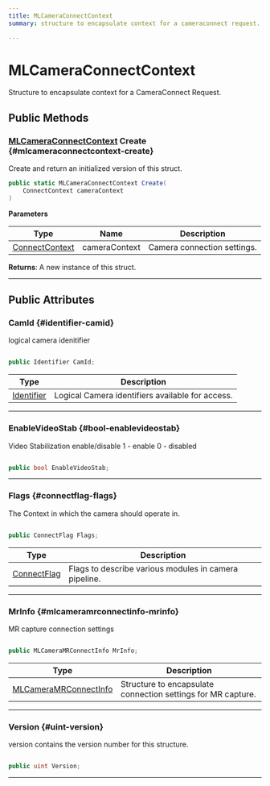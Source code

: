 ```yaml
---
title: MLCameraConnectContext
summary: structure to encapsulate context for a cameraconnect request. 

---
```


# MLCameraConnectContext




Structure to encapsulate context for a CameraConnect Request.   





## Public Methods

### [MLCameraConnectContext](/versioned_docs/version-03-Jan-2023/unity-api/api/UnityEngine.XR.MagicLeap/MLCamera/NativeBindings/UnityEngine.XR.MagicLeap.MLCamera.NativeBindings.MLCameraConnectContext.md) Create {#mlcameraconnectcontext-create}

Create and return an initialized version of this struct. 

```csharp
public static MLCameraConnectContext Create(
    ConnectContext cameraContext
)
```


**Parameters**

| Type | Name  | Description  | 
|--|--|--|
| [ConnectContext](/versioned_docs/version-03-Jan-2023/unity-api/api/UnityEngine.XR.MagicLeap/MLCamera/UnityEngine.XR.MagicLeap.MLCamera.ConnectContext.md) |cameraContext|Camera connection settings. |






**Returns**: A new instance of this struct.



-----------

## Public Attributes

### CamId {#identifier-camid}

logical camera idenitifier 

```csharp

public Identifier CamId;

```

| Type | Description  | 
|--|--|
| [Identifier](/versioned_docs/version-03-Jan-2023/unity-api/api/UnityEngine.XR.MagicLeap/MLCamera/UnityEngine.XR.MagicLeap.MLCamera.md#enums-identifier) | Logical Camera identifiers available for access.  |





-----------

### EnableVideoStab {#bool-enablevideostab}

Video Stabilization enable/disable 1 - enable 0 - disabled 

```csharp

public bool EnableVideoStab;

```






-----------

### Flags {#connectflag-flags}

The Context in which the camera should operate in. 

```csharp

public ConnectFlag Flags;

```

| Type | Description  | 
|--|--|
| [ConnectFlag](/versioned_docs/version-03-Jan-2023/unity-api/api/UnityEngine.XR.MagicLeap/MLCamera/UnityEngine.XR.MagicLeap.MLCamera.md#enums-connectflag) | Flags to describe various modules in camera pipeline.  |





-----------

### MrInfo {#mlcameramrconnectinfo-mrinfo}

MR capture connection settings 

```csharp

public MLCameraMRConnectInfo MrInfo;

```

| Type | Description  | 
|--|--|
| [MLCameraMRConnectInfo](/versioned_docs/version-03-Jan-2023/unity-api/api/UnityEngine.XR.MagicLeap/MLCamera/NativeBindings/UnityEngine.XR.MagicLeap.MLCamera.NativeBindings.MLCameraMRConnectInfo.md) | Structure to encapsulate connection settings for MR capture.  |





-----------

### Version {#uint-version}

version contains the version number for this structure. 

```csharp

public uint Version;

```






-----------

